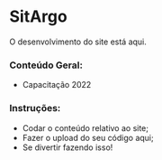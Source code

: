 # SitArgo
O desenvolvimento do site está aqui.

### Conteúdo Geral:
- Capacitação 2022


### Instruções:
- Codar o conteúdo relativo ao site;
- Fazer o upload do seu código aqui;
- Se divertir fazendo isso!
